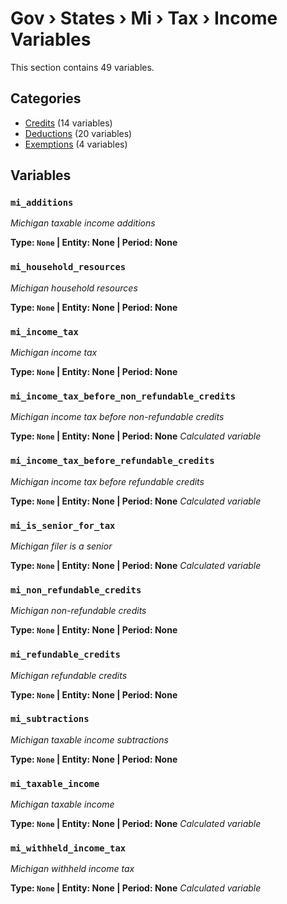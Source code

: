 # Gov › States › Mi › Tax › Income Variables

This section contains 49 variables.

## Categories

- [Credits](credits/index.md) (14 variables)
- [Deductions](deductions/index.md) (20 variables)
- [Exemptions](exemptions/index.md) (4 variables)

## Variables

### `mi_additions`
*Michigan taxable income additions*

**Type: `None` | Entity: None | Period: None**

### `mi_household_resources`
*Michigan household resources*

**Type: `None` | Entity: None | Period: None**

### `mi_income_tax`
*Michigan income tax*

**Type: `None` | Entity: None | Period: None**

### `mi_income_tax_before_non_refundable_credits`
*Michigan income tax before non-refundable credits*

**Type: `None` | Entity: None | Period: None**
*Calculated variable*

### `mi_income_tax_before_refundable_credits`
*Michigan income tax before refundable credits*

**Type: `None` | Entity: None | Period: None**
*Calculated variable*

### `mi_is_senior_for_tax`
*Michigan filer is a senior*

**Type: `None` | Entity: None | Period: None**
*Calculated variable*

### `mi_non_refundable_credits`
*Michigan non-refundable credits*

**Type: `None` | Entity: None | Period: None**

### `mi_refundable_credits`
*Michigan refundable credits*

**Type: `None` | Entity: None | Period: None**

### `mi_subtractions`
*Michigan taxable income subtractions*

**Type: `None` | Entity: None | Period: None**

### `mi_taxable_income`
*Michigan taxable income*

**Type: `None` | Entity: None | Period: None**
*Calculated variable*

### `mi_withheld_income_tax`
*Michigan withheld income tax*

**Type: `None` | Entity: None | Period: None**
*Calculated variable*
